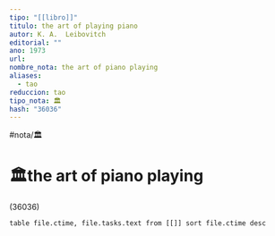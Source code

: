 ```yaml
---
tipo: "[[libro]]"
titulo: the art of playing piano
autor: K. A.  Leibovitch
editorial: ""
ano: 1973
url: 
nombre_nota: the art of piano playing
aliases:
  - tao
reduccion: tao
tipo_nota: 🏛️
hash: "36036"
---
```





#nota/🏛️

# 🏛️the art of piano playing
<div>(36036)</div>

```dataview
table file.ctime, file.tasks.text from [[]] sort file.ctime desc

```













